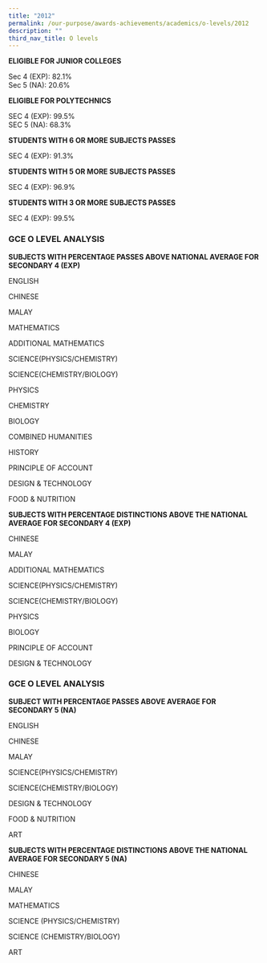 ```yaml
---
title: "2012"
permalink: /our-purpose/awards-achievements/academics/o-levels/2012
description: ""
third_nav_title: O levels
---
```

**ELIGIBLE FOR JUNIOR COLLEGES**

Sec 4 (EXP): 82.1%<br>
Sec 5 (NA): 20.6%

**ELIGIBLE FOR POLYTECHNICS**

SEC 4 (EXP): 99.5%<br>
SEC 5 (NA): 68.3%

**STUDENTS WITH 6 OR MORE SUBJECTS PASSES** 

SEC 4 (EXP): 91.3%

**STUDENTS WITH 5 OR MORE SUBJECTS PASSES**

SEC 4 (EXP): 96.9%

**STUDENTS WITH 3 OR MORE SUBJECTS PASSES**

SEC 4 (EXP): 99.5%

### GCE O LEVEL ANALYSIS 

**SUBJECTS WITH PERCENTAGE PASSES ABOVE NATIONAL AVERAGE FOR SECONDARY 4 (EXP)**

ENGLISH

CHINESE

MALAY

MATHEMATICS

ADDITIONAL MATHEMATICS

SCIENCE(PHYSICS/CHEMISTRY)

SCIENCE(CHEMISTRY/BIOLOGY)

PHYSICS

CHEMISTRY

BIOLOGY

COMBINED HUMANITIES

HISTORY

PRINCIPLE OF ACCOUNT

DESIGN & TECHNOLOGY

FOOD & NUTRITION

**SUBJECTS WITH PERCENTAGE DISTINCTIONS ABOVE THE NATIONAL AVERAGE FOR SECONDARY 4 (EXP)**

CHINESE

MALAY

ADDITIONAL MATHEMATICS

SCIENCE(PHYSICS/CHEMISTRY)

SCIENCE(CHEMISTRY/BIOLOGY)

PHYSICS

BIOLOGY

PRINCIPLE OF ACCOUNT

DESIGN & TECHNOLOGY

### GCE O LEVEL ANALYSIS

**SUBJECT WITH PERCENTAGE PASSES ABOVE AVERAGE FOR SECONDARY 5 (NA)**

ENGLISH

CHINESE

MALAY

SCIENCE(PHYSICS/CHEMISTRY)

SCIENCE(CHEMISTRY/BIOLOGY)

DESIGN & TECHNOLOGY

FOOD & NUTRITION

ART

**SUBJECTS WITH PERCENTAGE DISTINCTIONS ABOVE THE NATIONAL AVERAGE FOR SECONDARY 5 (NA)**

CHINESE

MALAY

MATHEMATICS

SCIENCE (PHYSICS/CHEMISTRY)

SCIENCE (CHEMISTRY/BIOLOGY)

ART